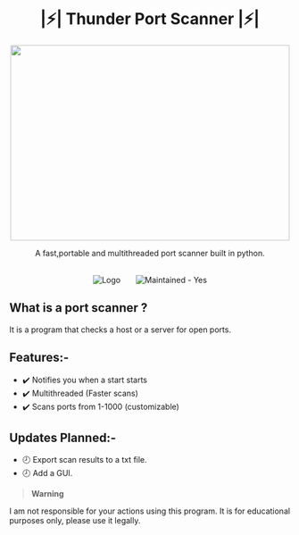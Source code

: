 # <div align="center">|⚡| Thunder Port Scanner |⚡|</div> 
  
 <p align="center">
  <img 
    width="500"
    height="350"
    src="https://thumbs.gfycat.com/BlushingJubilantImperialeagle-size_restricted.gif"
  >
</p>

<div align="center">
  A fast,portable and multithreaded port scanner built in python.

<br>
<br>

![Logo](https://img.shields.io/github/commit-activity/w/Coding-Storm/Multithreaded-Port-Scanner?color=brightgreen&label=commits&logo=python&logoColor=gold&style=for-the-badge) &nbsp; &nbsp; &nbsp; ![Maintained - Yes](https://img.shields.io/badge/Maintained-Yes-lightgreen?style=for-the-badge&logo=github&logoColor=gold)

 </div>


## What is a port scanner ?
It is a program that checks a host or a server for open ports.


## Features:-
- ✔️ Notifies you when a start starts
- ✔️ Multithreaded (Faster scans)
- ✔️ Scans ports from 1-1000 (customizable)

## Updates Planned:-
- 🕗 Export scan results to a txt file.
- 🕗 Add a GUI.

> __Warning__
> 
I am not responsible for your actions using this program. It is for educational purposes only, please use it legally.
